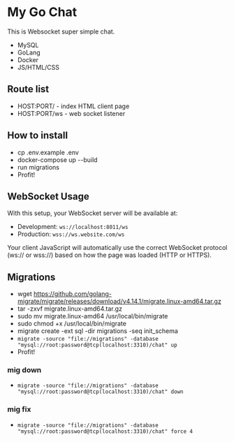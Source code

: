 # My Go Chat

This is Websocket super simple chat.
- MySQL
- GoLang
- Docker
- JS/HTML/CSS

## Route list
- HOST:PORT/ - index HTML client page
- HOST:PORT/ws - web socket listener

## How to install
- cp .env.example .env
- docker-compose up --build
- run migrations
- Profit!

## WebSocket Usage
With this setup, your WebSocket server will be available at:
- Development: `ws://localhost:8011/ws`
- Production: `wss://ws.website.com/ws`

Your client JavaScript will automatically use the correct WebSocket protocol (ws:// or wss://) based on how the page was loaded (HTTP or HTTPS).

## Migrations
- wget https://github.com/golang-migrate/migrate/releases/download/v4.14.1/migrate.linux-amd64.tar.gz
- tar -zxvf migrate.linux-amd64.tar.gz
- sudo mv migrate.linux-amd64 /usr/local/bin/migrate
- sudo chmod +x /usr/local/bin/migrate
- migrate create -ext sql -dir migrations -seq init_schema
- `migrate -source "file://migrations" -database "mysql://root:password@tcp(localhost:3310)/chat" up`
- Profit!

### mig down
- `migrate -source "file://migrations" -database "mysql://root:password@tcp(localhost:3310)/chat" down`

### mig fix
- `migrate -source "file://migrations" -database "mysql://root:password@tcp(localhost:3310)/chat" force 4`
